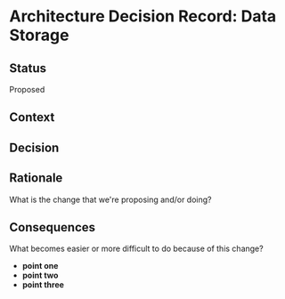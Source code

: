 # Architecture Decision Record: Data Storage

## Status

Proposed

## Context

## Decision

## Rationale

What is the change that we're proposing and/or doing?

## Consequences

What becomes easier or more difficult to do because of this change?

- **point one**
- **point two**
- **point three**
